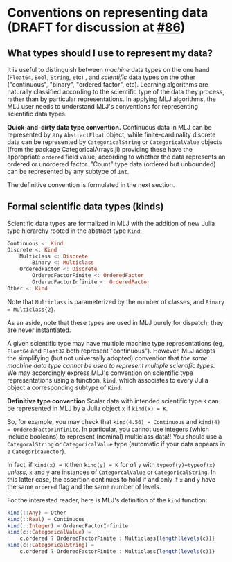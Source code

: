 # Conventions on representing data (DRAFT for discussion at [#86](https://github.com/alan-turing-institute/MLJ.jl/issues/86))

## What types should I use to represent my data?

It is useful to distinguish between *machine* data types on the one
hand (`Float64`, `Bool`, `String`, etc) , and *scientific* data types
on the other ("continuous", "binary", "ordered factor", etc). Learning
algorithms are naturally classified according to the scientific type
of the data they process, rather than by particular
representations. In applying MLJ algorithms, the MLJ user needs to
understand MLJ's conventions for representing scientific data types.

**Quick-and-dirty data type convention.** Continuous data in MLJ can be
represented by any `AbstractFloat` object, while finite-cardinality
discrete data can be represented by `CategoricalString` or
`CategoricalValue` objects (from the package CategoricalArrays.jl) providing
these have the appropriate `ordered` field value, according to whether the
data represents an ordered or unordered factor. "Count" type data
(ordered but unbounded) can be represented by any subtype of
`Int`.

The definitive convention is formulated in the next section.


## Formal scientific data types (kinds)

Scientific data types are formalized in MLJ with the addition
of new Julia type hierarchy rooted in the abstract type `Kind`:

````julia
Continuous <: Kind 
Discrete <: Kind
	Multiclass <: Discrete
	    Binary <: Multiclass
    OrderedFactor <: Discrete
	    OrderedFactorFinite <: OrderedFactor 
	    OrderedFactorInfinite <: OrderedFactor 	
Other <: Kind
````

Note that `Multiclass` is parameterized by the number of classes, and
`Binary = Multiclass{2}`. 

As an aside, note that these types are used in MLJ purely for
dispatch; they are never instantiated. 

A given scientific type may have multiple machine type representations
(eg, `Float64` and `Float32` both represent "continuous"). However,
MLJ adopts the simplifying (but not universally adopted) convention
that *the same machine data type cannot be used to represent multiple
scientific types*. We may accordingly express MLJ's convention on
scientific type representations using a function, `kind`, which
associates to every Julia object a corresponding subtype of `Kind`:

**Definitive type convention** Scalar data with intended
scientific type `K` can be represented in MLJ by a Julia object `x` if `kind(x) = K`.

So, for example, you may check that `kind(4.56) = Continuous` and
`kind(4) = OrderedFactorInfinite`. In particular, you cannot use
integers (which include booleans) to represent (nominal) multiclass
data!! You should use a `CategoralString` or `CategoricalValue` type
(automatic if your data appears in a `CategoricaVector`).

In fact, if `kind(x) = K` then `kind(y) = K` for *all* `y` with
`typeof(y)=typeof(x)` *unless*, `x` and `y` are instances of
`CategorcalValue` or `CategoricalString`. In this latter case, the
assertion continues to hold if and only if `x` and `y` have the same
`ordered` flag and the same number of levels.

For the interested reader, here is MLJ's definition of the `kind` function:

````julia
kind(::Any) = Other
kind(::Real) = Continuous
kind(::Integer) = OrderedFactorInfinite
kind(c::CategoricalValue) =
    c.ordered ? OrderedFactorFinite : Multiclass{length(levels(c))}
kind(c::CategoricalString) =
    c.ordered ? OrderedFactorFinite : Multiclass{length(levels(c))}

````




